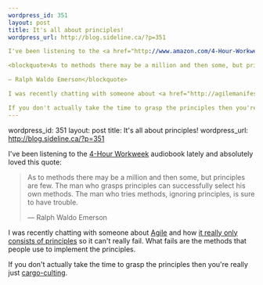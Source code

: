 ```yaml
--- 
wordpress_id: 351
layout: post
title: It's all about principles!
wordpress_url: http://blog.sideline.ca/?p=351

I've been listening to the <a href="http://www.amazon.com/4-Hour-Workweek-Escape-Live-Anywhere/dp/0307353133">4-Hour Workweek</a> audiobook lately and absolutely loved this quote:

<blockquote>As to methods there may be a million and then some, but principles are few.  The man who grasps principles can successfully select his own methods.  The man who tries methods, ignoring principles, is sure to have trouble. 

— Ralph Waldo Emerson</blockquote>

I was recently chatting with someone about <a href="http://agilemanifesto.org/">Agile</a> and how <a href="http://agilemanifesto.org/principles.html">it really only consists of principles</a> so it can't really fail.  What fails are the methods that people use to implement the principles.  

If you don't actually take the time to grasp the principles then you're really just <a href="http://en.wikipedia.org/wiki/Cargo_cult#Other_use_of_the_term">cargo-culting</a>.
--- 
```

wordpress_id: 351
layout: post
title: It's all about principles!
wordpress_url: http://blog.sideline.ca/?p=351

I've been listening to the <a href="http://www.amazon.com/4-Hour-Workweek-Escape-Live-Anywhere/dp/0307353133">4-Hour Workweek</a> audiobook lately and absolutely loved this quote:

<blockquote>As to methods there may be a million and then some, but principles are few.  The man who grasps principles can successfully select his own methods.  The man who tries methods, ignoring principles, is sure to have trouble. 

— Ralph Waldo Emerson</blockquote>

I was recently chatting with someone about <a href="http://agilemanifesto.org/">Agile</a> and how <a href="http://agilemanifesto.org/principles.html">it really only consists of principles</a> so it can't really fail.  What fails are the methods that people use to implement the principles.  

If you don't actually take the time to grasp the principles then you're really just <a href="http://en.wikipedia.org/wiki/Cargo_cult#Other_use_of_the_term">cargo-culting</a>.
